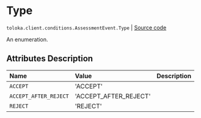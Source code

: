 # Type
`toloka.client.conditions.AssessmentEvent.Type` | [Source code](https://github.com/Toloka/toloka-kit/blob/v1.1.4/src/client/conditions.py#L130)

An enumeration.

## Attributes Description

| Name | Value | Description |
| :------| :-----------| :----------| 
`ACCEPT`|'ACCEPT'|
`ACCEPT_AFTER_REJECT`|'ACCEPT_AFTER_REJECT'|
`REJECT`|'REJECT'|
